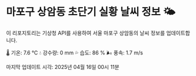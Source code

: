
# 마포구 상암동 초단기 실황 날씨 정보 🌤️

이 리포지토리는 기상청 API를 사용하여 서울 마포구 상암동의 날씨 정보를 업데이트합니다. 

🌡️ 기온: 7.6 ℃
💧 강수량: 0 mm
💦 습도: 86 %
🌬️ 풍속: 1.7 m/s

마지막 업데이트 시각: 2025년 04월 16일 00시 11분    

